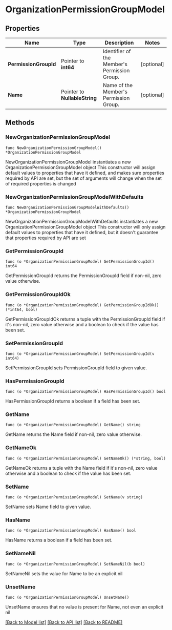 # OrganizationPermissionGroupModel

## Properties

Name | Type | Description | Notes
------------ | ------------- | ------------- | -------------
**PermissionGroupId** | Pointer to **int64** | Identifier of the Member&#39;s Permission Group. | [optional] 
**Name** | Pointer to **NullableString** | Name of the Member&#39;s Permission Group. | [optional] 

## Methods

### NewOrganizationPermissionGroupModel

`func NewOrganizationPermissionGroupModel() *OrganizationPermissionGroupModel`

NewOrganizationPermissionGroupModel instantiates a new OrganizationPermissionGroupModel object
This constructor will assign default values to properties that have it defined,
and makes sure properties required by API are set, but the set of arguments
will change when the set of required properties is changed

### NewOrganizationPermissionGroupModelWithDefaults

`func NewOrganizationPermissionGroupModelWithDefaults() *OrganizationPermissionGroupModel`

NewOrganizationPermissionGroupModelWithDefaults instantiates a new OrganizationPermissionGroupModel object
This constructor will only assign default values to properties that have it defined,
but it doesn't guarantee that properties required by API are set

### GetPermissionGroupId

`func (o *OrganizationPermissionGroupModel) GetPermissionGroupId() int64`

GetPermissionGroupId returns the PermissionGroupId field if non-nil, zero value otherwise.

### GetPermissionGroupIdOk

`func (o *OrganizationPermissionGroupModel) GetPermissionGroupIdOk() (*int64, bool)`

GetPermissionGroupIdOk returns a tuple with the PermissionGroupId field if it's non-nil, zero value otherwise
and a boolean to check if the value has been set.

### SetPermissionGroupId

`func (o *OrganizationPermissionGroupModel) SetPermissionGroupId(v int64)`

SetPermissionGroupId sets PermissionGroupId field to given value.

### HasPermissionGroupId

`func (o *OrganizationPermissionGroupModel) HasPermissionGroupId() bool`

HasPermissionGroupId returns a boolean if a field has been set.

### GetName

`func (o *OrganizationPermissionGroupModel) GetName() string`

GetName returns the Name field if non-nil, zero value otherwise.

### GetNameOk

`func (o *OrganizationPermissionGroupModel) GetNameOk() (*string, bool)`

GetNameOk returns a tuple with the Name field if it's non-nil, zero value otherwise
and a boolean to check if the value has been set.

### SetName

`func (o *OrganizationPermissionGroupModel) SetName(v string)`

SetName sets Name field to given value.

### HasName

`func (o *OrganizationPermissionGroupModel) HasName() bool`

HasName returns a boolean if a field has been set.

### SetNameNil

`func (o *OrganizationPermissionGroupModel) SetNameNil(b bool)`

 SetNameNil sets the value for Name to be an explicit nil

### UnsetName
`func (o *OrganizationPermissionGroupModel) UnsetName()`

UnsetName ensures that no value is present for Name, not even an explicit nil

[[Back to Model list]](../README.md#documentation-for-models) [[Back to API list]](../README.md#documentation-for-api-endpoints) [[Back to README]](../README.md)


